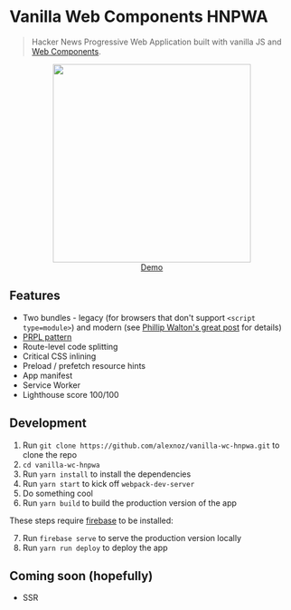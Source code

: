 # Vanilla Web Components HNPWA

> Hacker News Progressive Web Application built with vanilla JS and [Web Components](https://www.webcomponents.org/introduction).

<p align="center">
  <a href="https://vanilla-wc-hnpwa.firebaseapp.com" target="_blank">
    <img src="https://raw.githubusercontent.com/alexnoz/hacker-news-pwas/72debb7d141a4ba32f84d965110ac62650dcbde1/site/assets/images/vanilla-wc-hn.png" width="350px">
    <br>
    Demo
  </a>
</p>

## Features

* Two bundles - legacy (for browsers that don't support `<script type=module>`) and modern (see [Phillip Walton's great post](https://philipwalton.com/articles/deploying-es2015-code-in-production-today/) for details)
* [PRPL pattern](https://developers.google.com/web/fundamentals/performance/prpl-pattern/)
* Route-level code splitting
* Critical CSS inlining
* Preload / prefetch resource hints
* App manifest
* Service Worker
* Lighthouse score 100/100

## Development

1) Run `git clone https://github.com/alexnoz/vanilla-wc-hnpwa.git` to clone the repo
2) `cd vanilla-wc-hnpwa`
3) Run `yarn install` to install the dependencies
4) Run `yarn start` to kick off `webpack-dev-server`
5) Do something cool
6) Run `yarn build` to build the production version of the app

These steps require [firebase](https://firebase.google.com/docs/hosting/quickstart) to be installed:

7) Run `firebase serve` to serve the production version locally
8) Run `yarn run deploy` to deploy the app

## Coming soon (hopefully)

* SSR
